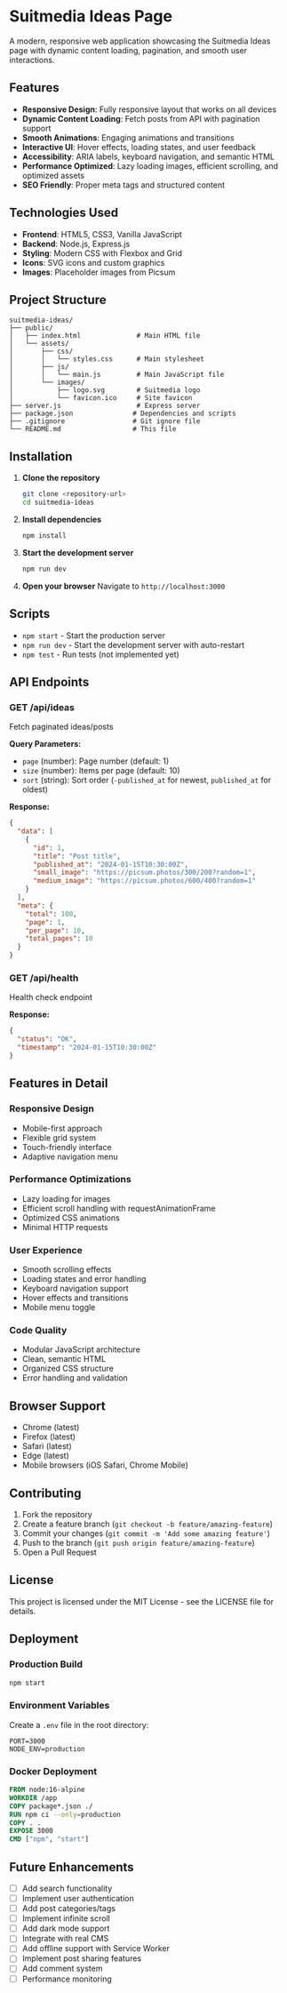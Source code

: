 # Suitmedia Ideas Page

A modern, responsive web application showcasing the Suitmedia Ideas page with dynamic content loading, pagination, and smooth user interactions.

## Features

- **Responsive Design**: Fully responsive layout that works on all devices
- **Dynamic Content Loading**: Fetch posts from API with pagination support
- **Smooth Animations**: Engaging animations and transitions
- **Interactive UI**: Hover effects, loading states, and user feedback
- **Accessibility**: ARIA labels, keyboard navigation, and semantic HTML
- **Performance Optimized**: Lazy loading images, efficient scrolling, and optimized assets
- **SEO Friendly**: Proper meta tags and structured content

## Technologies Used

- **Frontend**: HTML5, CSS3, Vanilla JavaScript
- **Backend**: Node.js, Express.js
- **Styling**: Modern CSS with Flexbox and Grid
- **Icons**: SVG icons and custom graphics
- **Images**: Placeholder images from Picsum

## Project Structure

```
suitmedia-ideas/
├── public/
│   ├── index.html              # Main HTML file
│   └── assets/
│       ├── css/
│       │   └── styles.css      # Main stylesheet
│       ├── js/
│       │   └── main.js         # Main JavaScript file
│       └── images/
│           ├── logo.svg        # Suitmedia logo
│           └── favicon.ico     # Site favicon
├── server.js                   # Express server
├── package.json               # Dependencies and scripts
├── .gitignore                 # Git ignore file
└── README.md                  # This file
```

## Installation

1. **Clone the repository**
   ```bash
   git clone <repository-url>
   cd suitmedia-ideas
   ```

2. **Install dependencies**
   ```bash
   npm install
   ```

3. **Start the development server**
   ```bash
   npm run dev
   ```

4. **Open your browser**
   Navigate to `http://localhost:3000`

## Scripts

- `npm start` - Start the production server
- `npm run dev` - Start the development server with auto-restart
- `npm test` - Run tests (not implemented yet)

## API Endpoints

### GET /api/ideas
Fetch paginated ideas/posts

**Query Parameters:**
- `page` (number): Page number (default: 1)
- `size` (number): Items per page (default: 10)
- `sort` (string): Sort order (`-published_at` for newest, `published_at` for oldest)

**Response:**
```json
{
  "data": [
    {
      "id": 1,
      "title": "Post title",
      "published_at": "2024-01-15T10:30:00Z",
      "small_image": "https://picsum.photos/300/200?random=1",
      "medium_image": "https://picsum.photos/600/400?random=1"
    }
  ],
  "meta": {
    "total": 100,
    "page": 1,
    "per_page": 10,
    "total_pages": 10
  }
}
```

### GET /api/health
Health check endpoint

**Response:**
```json
{
  "status": "OK",
  "timestamp": "2024-01-15T10:30:00Z"
}
```

## Features in Detail

### Responsive Design
- Mobile-first approach
- Flexible grid system
- Touch-friendly interface
- Adaptive navigation menu

### Performance Optimizations
- Lazy loading for images
- Efficient scroll handling with requestAnimationFrame
- Optimized CSS animations
- Minimal HTTP requests

### User Experience
- Smooth scrolling effects
- Loading states and error handling
- Keyboard navigation support
- Hover effects and transitions
- Mobile menu toggle

### Code Quality
- Modular JavaScript architecture
- Clean, semantic HTML
- Organized CSS structure
- Error handling and validation

## Browser Support

- Chrome (latest)
- Firefox (latest)
- Safari (latest)
- Edge (latest)
- Mobile browsers (iOS Safari, Chrome Mobile)

## Contributing

1. Fork the repository
2. Create a feature branch (`git checkout -b feature/amazing-feature`)
3. Commit your changes (`git commit -m 'Add some amazing feature'`)
4. Push to the branch (`git push origin feature/amazing-feature`)
5. Open a Pull Request

## License

This project is licensed under the MIT License - see the LICENSE file for details.

## Deployment

### Production Build
```bash
npm start
```

### Environment Variables
Create a `.env` file in the root directory:
```env
PORT=3000
NODE_ENV=production
```

### Docker Deployment
```dockerfile
FROM node:16-alpine
WORKDIR /app
COPY package*.json ./
RUN npm ci --only=production
COPY . .
EXPOSE 3000
CMD ["npm", "start"]
```

## Future Enhancements

- [ ] Add search functionality
- [ ] Implement user authentication
- [ ] Add post categories/tags
- [ ] Implement infinite scroll
- [ ] Add dark mode support
- [ ] Integrate with real CMS
- [ ] Add offline support with Service Worker
- [ ] Implement post sharing features
- [ ] Add comment system
- [ ] Performance monitoring

 
 
